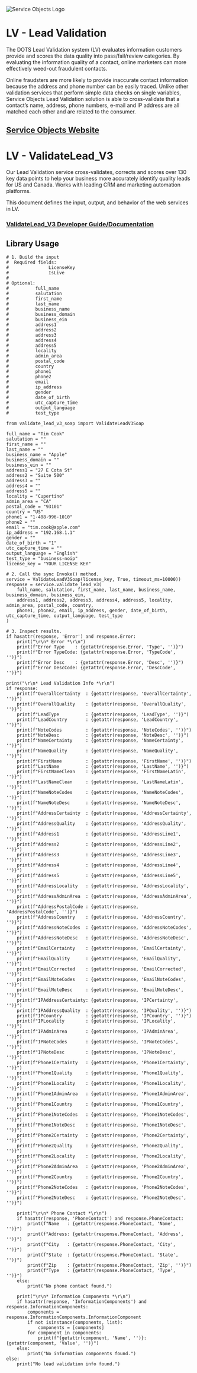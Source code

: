 ﻿![Service Objects Logo](https://www.serviceobjects.com/wp-content/uploads/2021/05/SO-Logo-with-TM.gif "Service Objects Logo")

# LV - Lead Validation

The DOTS Lead Validation system (LV) evaluates information customers provide and scores the data quality into pass/fail/review categories. By evaluating the information quality of a contact, online marketers can more effectively weed-out fraudulent contacts.

Online fraudsters are more likely to provide inaccurate contact information because the address and phone number can be easily traced. Unlike other validation services that perform simple data checks on single variables, Service Objects Lead Validation solution is able to cross-validate that a contact’s name, address, phone numbers, e-mail and IP address are all matched each other and are related to the consumer.

## [Service Objects Website](https://serviceobjects.com)

# LV - ValidateLead_V3

Our Lead Validation service cross-validates, corrects and scores over 130 key data points to help your business more accurately identify quality leads for US and Canada. Works with leading CRM and marketing automation platforms.

This document defines the input, output, and behavior of the web services in LV.

### [ValidateLead_V3 Developer Guide/Documentation](https://www.serviceobjects.com/docs/dots-lead-validation/lv-operations/lv-validatelead_v3-recommended-operation/)

## Library Usage

```
# 1. Build the input
#  Required fields:
#               LicenseKey
#               IsLive
#
# Optional:
#          full_name
#          salutation
#          first_name
#          last_name
#          business_name
#          business_domain
#          business_ein
#          address1
#          address2
#          address3
#          address4
#          address5
#          locality
#          admin_area
#          postal_code
#          country
#          phone1
#          phone2
#          email
#          ip_address
#          gender
#          date_of_birth
#          utc_capture_time
#          output_language
#          test_type

from validate_lead_v3_soap import ValidateLeadV3Soap
 
full_name = "Tim Cook"
salutation = ""
first_name = ""
last_name = ""
business_name = "Apple"
business_domain = ""
business_ein = ""
address1 = "27 E Cota St"
address2 = "Suite 500"
address3 = ""
address4 = ""
address5 = ""
locality = "Cupertino"
admin_area = "CA"
postal_code = "93101"
country = "US"
phone1 = "1-408-996-1010"
phone2 = ""
email = "tim.cook@apple.com"
ip_address = "192.168.1.1"
gender = ""
date_of_birth = "1"
utc_capture_time = ""
output_language = "English"
test_type = "business-noip"
license_key = "YOUR LICENSE KEY"

# 2. Call the sync Invoke() method.
service = ValidateLeadV3Soap(license_key, True, timeout_ms=10000))
response = service.validate_lead_v3(
    full_name, salutation, first_name, last_name, business_name, business_domain, business_ein,
    address1, address2, address3, address4, address5, locality, admin_area, postal_code, country,
    phone1, phone2, email, ip_address, gender, date_of_birth, utc_capture_time, output_language, test_type
)

# 3. Inspect results.
if hasattr(response, 'Error') and response.Error:
    print("\r\n* Error *\r\n")
    print(f"Error Type    : {getattr(response.Error, 'Type', '')}")
    print(f"Error TypeCode: {getattr(response.Error, 'TypeCode', '')}")
    print(f"Error Desc    : {getattr(response.Error, 'Desc', '')}")
    print(f"Error DescCode: {getattr(response.Error, 'DescCode', '')}")

print("\r\n* Lead Validation Info *\r\n")
if response:
    print(f"OverallCertainty  : {getattr(response, 'OverallCertainty', '')}")
    print(f"OverallQuality    : {getattr(response, 'OverallQuality', '')}")
    print(f"LeadType          : {getattr(response, 'LeadType', '')}")
    print(f"LeadCountry       : {getattr(response, 'LeadCountry', '')}")
    print(f"NoteCodes         : {getattr(response, 'NoteCodes', '')}")
    print(f"NoteDesc          : {getattr(response, 'NoteDesc', '')}")
    print(f"NameCertainty     : {getattr(response, 'NameCertainty', '')}")
    print(f"NameQuality       : {getattr(response, 'NameQuality', '')}")
    print(f"FirstName         : {getattr(response, 'FirstName', '')}")
    print(f"LastName          : {getattr(response, 'LastName', '')}")
    print(f"FirstNameClean    : {getattr(response, 'FirstNameLatin', '')}")
    print(f"LastNameClean     : {getattr(response, 'LastNameLatin', '')}")
    print(f"NameNoteCodes     : {getattr(response, 'NameNoteCodes', '')}")
    print(f"NameNoteDesc      : {getattr(response, 'NameNoteDesc', '')}")
    print(f"AddressCertainty  : {getattr(response, 'AddressCertainty', '')}")
    print(f"AddressQuality    : {getattr(response, 'AddressQuality', '')}")
    print(f"Address1          : {getattr(response, 'AddressLine1', '')}")
    print(f"Address2          : {getattr(response, 'AddressLine2', '')}")
    print(f"Address3          : {getattr(response, 'AddressLine3', '')}")
    print(f"Address4          : {getattr(response, 'AddressLine4', '')}")
    print(f"Address5          : {getattr(response, 'AddressLine5', '')}")
    print(f"AddressLocality   : {getattr(response, 'AddressLocality', '')}")
    print(f"AddressAdminArea  : {getattr(response, 'AddressAdminArea', '')}")
    print(f"AddressPostalCode : {getattr(response, 'AddressPostalCode', '')}")
    print(f"AddressCountry    : {getattr(response, 'AddressCountry', '')}")
    print(f"AddressNoteCodes  : {getattr(response, 'AddressNoteCodes', '')}")
    print(f"AddressNoteDesc   : {getattr(response, 'AddressNoteDesc', '')}")
    print(f"EmailCertainty    : {getattr(response, 'EmailCertainty', '')}")
    print(f"EmailQuality      : {getattr(response, 'EmailQuality', '')}")
    print(f"EmailCorrected    : {getattr(response, 'EmailCorrected', '')}")
    print(f"EmailNoteCodes    : {getattr(response, 'EmailNoteCodes', '')}")
    print(f"EmailNoteDesc     : {getattr(response, 'EmailNoteDesc', '')}")
    print(f"IPAddressCertainty: {getattr(response, 'IPCertainty', '')}")
    print(f"IPAddressQuality  : {getattr(response, 'IPQuality', '')}")
    print(f"IPCountry         : {getattr(response, 'IPCountry', '')}")
    print(f"IPLocality        : {getattr(response, 'IPLocality', '')}")
    print(f"IPAdminArea       : {getattr(response, 'IPAdminArea', '')}")
    print(f"IPNoteCodes       : {getattr(response, 'IPNoteCodes', '')}")
    print(f"IPNoteDesc        : {getattr(response, 'IPNoteDesc', '')}")
    print(f"Phone1Certainty   : {getattr(response, 'Phone1Certainty', '')}")
    print(f"Phone1Quality     : {getattr(response, 'Phone1Quality', '')}")
    print(f"Phone1Locality    : {getattr(response, 'Phone1Locality', '')}")
    print(f"Phone1AdminArea   : {getattr(response, 'Phone1AdminArea', '')}")
    print(f"Phone1Country     : {getattr(response, 'Phone1Country', '')}")
    print(f"Phone1NoteCodes   : {getattr(response, 'Phone1NoteCodes', '')}")
    print(f"Phone1NoteDesc    : {getattr(response, 'Phone1NoteDesc', '')}")
    print(f"Phone2Certainty   : {getattr(response, 'Phone2Certainty', '')}")
    print(f"Phone2Quality     : {getattr(response, 'Phone2Quality', '')}")
    print(f"Phone2Locality    : {getattr(response, 'Phone2Locality', '')}")
    print(f"Phone2AdminArea   : {getattr(response, 'Phone2AdminArea', '')}")
    print(f"Phone2Country     : {getattr(response, 'Phone2Country', '')}")
    print(f"Phone2NoteCodes   : {getattr(response, 'Phone2NoteCodes', '')}")
    print(f"Phone2NoteDesc    : {getattr(response, 'Phone2NoteDesc', '')}")

    print("\r\n* Phone Contact *\r\n")
    if hasattr(response, 'PhoneContact') and response.PhoneContact:
        print(f"Name   : {getattr(response.PhoneContact, 'Name', '')}")
        print(f"Address: {getattr(response.PhoneContact, 'Address', '')}")
        print(f"City   : {getattr(response.PhoneContact, 'City', '')}")
        print(f"State  : {getattr(response.PhoneContact, 'State', '')}")
        print(f"Zip    : {getattr(response.PhoneContact, 'Zip', '')}")
        print(f"Type   : {getattr(response.PhoneContact, 'Type', '')}")
    else:
        print("No phone contact found.")

    print("\r\n* Information Components *\r\n")
    if hasattr(response, 'InformationComponents') and response.InformationComponents:
        components = response.InformationComponents.InformationComponent
        if not isinstance(components, list):
            components = [components]
        for component in components:
            print(f"{getattr(component, 'Name', '')}: {getattr(component, 'Value', '')}")
    else:
        print("No information components found.")
else:
    print("No lead validation info found.")
```
